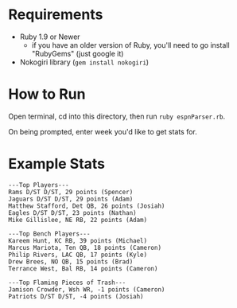 Requirements
===
- Ruby 1.9 or Newer
	- if you have an older version of Ruby, you'll need to go install "RubyGems" (just google it)
- Nokogiri library (`gem install nokogiri`)
	
How to Run
===
Open terminal, cd into this directory, then run `ruby espnParser.rb`. 

On being prompted, enter week you'd like to get stats for. 

Example Stats
===

```
---Top Players---
Rams D/ST D/ST, 29 points (Spencer)
Jaguars D/ST D/ST, 29 points (Adam)
Matthew Stafford, Det QB, 26 points (Josiah)
Eagles D/ST D/ST, 23 points (Nathan)
Mike Gillislee, NE RB, 22 points (Adam)

---Top Bench Players---
Kareem Hunt, KC RB, 39 points (Michael)
Marcus Mariota, Ten QB, 18 points (Cameron)
Philip Rivers, LAC QB, 17 points (Kyle)
Drew Brees, NO QB, 15 points (Brad)
Terrance West, Bal RB, 14 points (Cameron)

---Top Flaming Pieces of Trash---
Jamison Crowder, Wsh WR, -1 points (Cameron)
Patriots D/ST D/ST, -4 points (Josiah)
```
